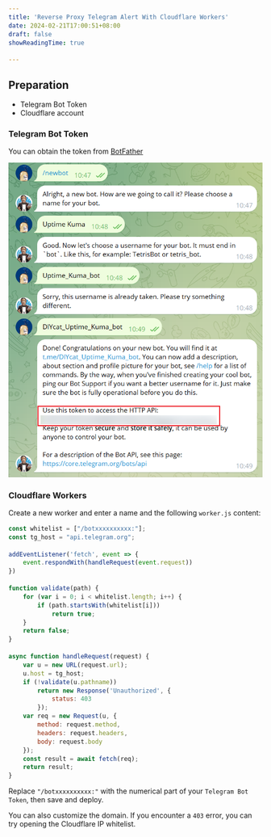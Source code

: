 ```yaml
---
title: 'Reverse Proxy Telegram Alert With Cloudflare Workers'
date: 2024-02-21T17:00:51+08:00
draft: false
showReadingTime: true

---
```


## Preparation
- Telegram Bot Token
- Cloudflare account

### Telegram Bot Token
You can obtain the token from [BotFather](https://t.me/BotFather)

![](Snipaste_2024-02-21_17-26-26.png)

### Cloudflare Workers

Create a new worker and enter a name and the following `worker.js` content:

``` js
const whitelist = ["/botxxxxxxxxxx:"];
const tg_host = "api.telegram.org";

addEventListener('fetch', event => {
    event.respondWith(handleRequest(event.request))
})

function validate(path) {
    for (var i = 0; i < whitelist.length; i++) {
        if (path.startsWith(whitelist[i]))
            return true;
    }
    return false;
}

async function handleRequest(request) {
    var u = new URL(request.url);
    u.host = tg_host;
    if (!validate(u.pathname))
        return new Response('Unauthorized', {
            status: 403
        });
    var req = new Request(u, {
        method: request.method,
        headers: request.headers,
        body: request.body
    });
    const result = await fetch(req);
    return result;
}

```

Replace `"/botxxxxxxxxxx:"` with the numerical part of your `Telegram Bot Token`, then save and deploy.

You can also customize the domain. If you encounter a `403` error, you can try opening the Cloudflare IP whitelist.